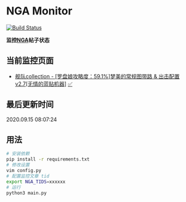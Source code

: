 # NGA Monitor

[![Build Status](https://travis-ci.org/kcwikizh/nga-monitor.svg?branch=master)](https://travis-ci.org/kcwikizh/nga-monitor)

**监控[NGA](https://bbs.nga.cn)帖子状态**

## 当前监控页面

- [舰队collection - [罗盘娘攻略度：59.1%]梦美的常规图带路 &amp; 出击配置 v2.7[无情的蓝贴机器]](https://bbs.nga.cn/read.php?tid=16334445) [✅](16334445.md)


## 最后更新时间

2020.09.15 08:07:24

## 用法

```bash
# 安装依赖
pip install -r requirements.txt
# 修改设置
vim config.py
# 配置监控文章 tid
export NGA_TIDS=xxxxxx
# 运行
python3 main.py
```

